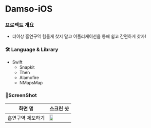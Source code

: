 # Damso-iOS
### 프로젝트 개요
- 더이상 흡연구역 힘들게 찾지 말고 어플리케이션을 통해 쉽고 간편하게 찾자!

### 🛠️ Language & Library
- Swift
  - Snapkit
  - Then
  - Alamofire
  - NMapsMap
  
### 🌠ScreenShot
|화면 명|스크린 샷|
|--|--|
|흡연구역 제보하기|<img src="https://user-images.githubusercontent.com/87518434/217380840-32a40ce2-e416-474d-a82a-b53e373f319f.png" width = "40%">|

